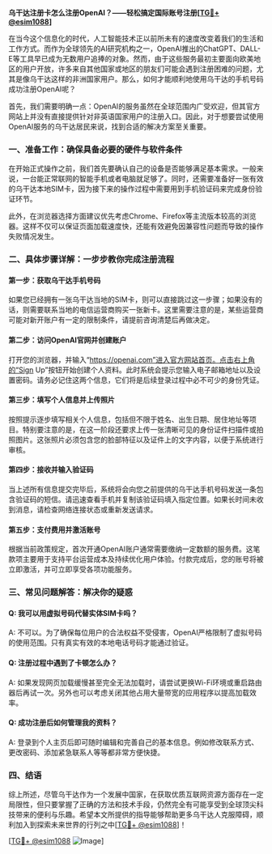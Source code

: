 **乌干达注册卡怎么注册OpenAI？——轻松搞定国际账号注册[[TG💪+ @esim1088](https://t.me/s/esim1088)]**

在当今这个信息化的时代，人工智能技术正以前所未有的速度改变着我们的生活和工作方式。而作为全球领先的AI研究机构之一，OpenAI推出的ChatGPT、DALL-E等工具早已成为无数用户追捧的对象。然而，由于这些服务最初主要面向欧美地区的用户开放，许多来自其他国家或地区的朋友们可能会遇到注册困难的问题，尤其是像乌干达这样的非洲国家用户。那么，如何才能顺利地使用乌干达的手机号码成功注册OpenAI呢？

首先，我们需要明确一点：OpenAI的服务虽然在全球范围内广受欢迎，但其官方网站上并没有直接提供针对非英语国家用户的注册入口。因此，对于想要尝试使用OpenAI服务的乌干达居民来说，找到合适的解决方案至关重要。

### **一、准备工作：确保具备必要的硬件与软件条件**

在开始正式操作之前，我们首先要确认自己的设备是否能够满足基本需求。一般来说，一台能正常联网的智能手机或者电脑就足够了。同时，还需要准备好一张有效的乌干达本地SIM卡，因为接下来的操作过程中需要用到手机验证码来完成身份验证环节。

此外，在浏览器选择方面建议优先考虑Chrome、Firefox等主流版本较高的浏览器。这样不仅可以保证页面加载速度快，还能有效避免因兼容性问题而导致的操作失败情况发生。

### **二、具体步骤详解：一步步教你完成注册流程**

#### **第一步：获取乌干达手机号码**
如果您已经拥有一张乌干达当地的SIM卡，则可以直接跳过这一步骤；如果没有的话，则需要联系当地的电信运营商购买一张新卡。这里需要注意的是，某些运营商可能对新开账户有一定的限制条件，请提前咨询清楚后再做决定。

#### **第二步：访问OpenAI官网并创建账户**
打开您的浏览器，并输入“https://openai.com”进入官方网站首页。点击右上角的“Sign Up”按钮开始创建个人资料。此时系统会提示您输入电子邮箱地址以及设置密码。请务必记住这两个信息，它们将是后续登录过程中必不可少的身份凭证。

#### **第三步：填写个人信息并上传照片**
按照提示逐步填写相关个人信息，包括但不限于姓名、出生日期、居住地址等项目。特别要注意的是，在这一阶段还要求上传一张清晰可见的身份证件扫描件或拍照图片。这张照片必须包含您的脸部特征以及证件上的文字内容，以便于系统进行审核。

#### **第四步：接收并输入验证码**
当上述所有信息提交完毕后，系统将会向您之前提供的乌干达手机号码发送一条包含验证码的短信。请迅速查看手机并复制该验证码填入指定位置。如果长时间未收到消息，请检查网络连接状态或重新发送请求。

#### **第五步：支付费用并激活账号**
根据当前政策规定，首次开通OpenAI账户通常需要缴纳一定数额的服务费。这笔款项主要用于支持平台运营成本及持续优化用户体验。付款完成后，您的账号将被立即激活，并可立即享受各项功能服务。

### **三、常见问题解答：解决你的疑惑**

#### Q: 我可以用虚拟号码代替实体SIM卡吗？
A: 不可以。为了确保每位用户的合法权益不受侵害，OpenAI严格限制了虚拟号码的使用范围。只有真实有效的本地电话号码才能通过验证。

#### Q: 注册过程中遇到了卡顿怎么办？
A: 如果发现网页加载缓慢甚至完全无法加载时，请尝试更换Wi-Fi环境或重启路由器后再试一次。另外也可以考虑关闭其他占用大量带宽的应用程序以提高加载效率。

#### Q: 成功注册后如何管理我的资料？
A: 登录到个人主页后即可随时编辑和完善自己的基本信息。例如修改联系方式、更改密码、添加紧急联系人等等都非常方便快捷。

### **四、结语**
综上所述，尽管乌干达作为一个发展中国家，在获取优质互联网资源方面存在一定局限性，但只要掌握了正确的方法和技术手段，仍然完全有可能享受到全球顶尖科技带来的便利与乐趣。希望本文所提供的指导能够帮助更多乌干达人克服障碍，顺利加入到探索未来世界的行列之中[[TG💪+ @esim1088](https://t.me/s/esim1088)]！

[[TG💪+ @esim1088](https://t.me/s/esim1088) ![Image](https://i.postimg.cc/4NQfJmqS/Snipaste-2025-05-13-00-14-12.png)]
